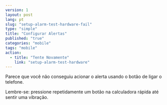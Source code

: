 ```yaml
---
version: 1
layout: post
lang: pt
slug: "setup-alarm-test-hardware-fail"
type: "simple"
title: "Configurar Alertas"
published: "true"
categories: "mobile"
tags: "mobile"
action: 
  - title: "Tente Novamente"
    link: "setup-alarm-test-hardware"
---
```


Parece que você não conseguiu acionar o alerta usando o botão de ligar o telefone.

Lembre-se: pressione repetidamente um botão na calculadora rápida até sentir uma vibração.
